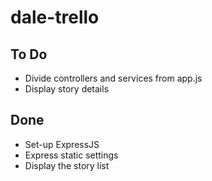 # dale-trello

## To Do
- Divide controllers and services from app.js
- Display story details

## Done
- Set-up ExpressJS
- Express static settings
- Display the story list
